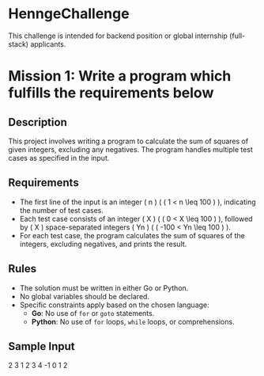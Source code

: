 # HenngeChallenge
This challenge is intended for backend position or global internship (full-stack) applicants.

# Mission 1: Write a program which fulfills the requirements below

## Description
This project involves writing a program to calculate the sum of squares of given integers, excluding any negatives. The program handles multiple test cases as specified in the input.

## Requirements
- The first line of the input is an integer \( n \) ( \( 1 < n \leq 100 \) ), indicating the number of test cases.
- Each test case consists of an integer \( X \) ( \( 0 < X \leq 100 \) ), followed by \( X \) space-separated integers \( Yn \) ( \( -100 < Yn \leq 100 \) ).
- For each test case, the program calculates the sum of squares of the integers, excluding negatives, and prints the result.

## Rules
- The solution must be written in either Go or Python.
- No global variables should be declared.
- Specific constraints apply based on the chosen language:
  - **Go**: No use of `for` or `goto` statements.
  - **Python**: No use of `for` loops, `while` loops, or comprehensions.

## Sample Input
2
3
1 2 3
4
-1 0 1 2
